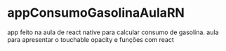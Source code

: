# appConsumoGasolinaAulaRN
app feito na aula de react native para calcular consumo de gasolina. aula para apresentar o touchable opacity e funções com react
